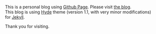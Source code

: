 This is a personal blog using [Github Page](http://pages.github.com). Please visit [the blog](http://myggum.github.io).  
This blog is using [Hyde](https://github.com/mdo/hyde) theme (version 1.1, with very minor modifications) for [Jekyll](https://github.com/jekyll/jekyll).  

Thank you for visiting.